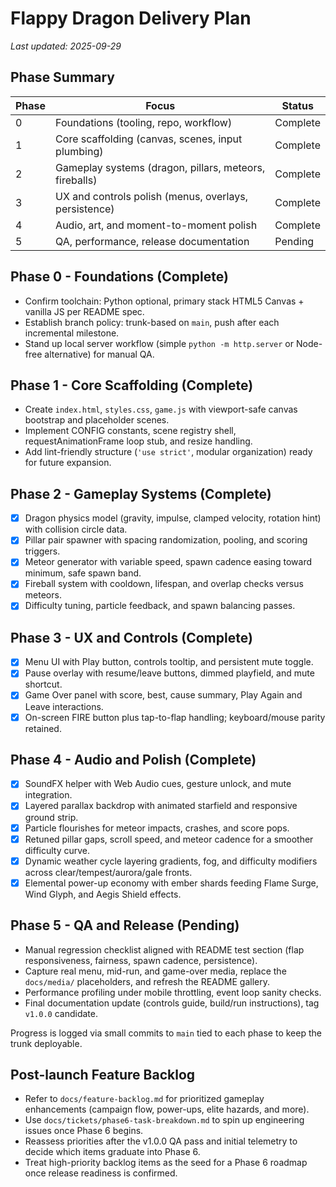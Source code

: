 # Flappy Dragon Delivery Plan

_Last updated: 2025-09-29_

## Phase Summary
| Phase | Focus | Status |
| ----- | ----- | ------ |
| 0 | Foundations (tooling, repo, workflow) | Complete |
| 1 | Core scaffolding (canvas, scenes, input plumbing) | Complete |
| 2 | Gameplay systems (dragon, pillars, meteors, fireballs) | Complete |
| 3 | UX and controls polish (menus, overlays, persistence) | Complete |
| 4 | Audio, art, and moment-to-moment polish | Complete |
| 5 | QA, performance, release documentation | Pending |

## Phase 0 - Foundations (Complete)
- Confirm toolchain: Python optional, primary stack HTML5 Canvas + vanilla JS per README spec.
- Establish branch policy: trunk-based on `main`, push after each incremental milestone.
- Stand up local server workflow (simple `python -m http.server` or Node-free alternative) for manual QA.

## Phase 1 - Core Scaffolding (Complete)
- Create `index.html`, `styles.css`, `game.js` with viewport-safe canvas bootstrap and placeholder scenes.
- Implement CONFIG constants, scene registry shell, requestAnimationFrame loop stub, and resize handling.
- Add lint-friendly structure (`'use strict'`, modular organization) ready for future expansion.

## Phase 2 - Gameplay Systems (Complete)
- [x] Dragon physics model (gravity, impulse, clamped velocity, rotation hint) with collision circle data.
- [x] Pillar pair spawner with spacing randomization, pooling, and scoring triggers.
- [x] Meteor generator with variable speed, spawn cadence easing toward minimum, safe spawn band.
- [x] Fireball system with cooldown, lifespan, and overlap checks versus meteors.
- [x] Difficulty tuning, particle feedback, and spawn balancing passes.

## Phase 3 - UX and Controls (Complete)
- [x] Menu UI with Play button, controls tooltip, and persistent mute toggle.
- [x] Pause overlay with resume/leave buttons, dimmed playfield, and mute shortcut.
- [x] Game Over panel with score, best, cause summary, Play Again and Leave interactions.
- [x] On-screen FIRE button plus tap-to-flap handling; keyboard/mouse parity retained.

## Phase 4 - Audio and Polish (Complete)
- [x] SoundFX helper with Web Audio cues, gesture unlock, and mute integration.
- [x] Layered parallax backdrop with animated starfield and responsive ground strip.
- [x] Particle flourishes for meteor impacts, crashes, and score pops.
- [x] Retuned pillar gaps, scroll speed, and meteor cadence for a smoother difficulty curve.
- [x] Dynamic weather cycle layering gradients, fog, and difficulty modifiers across clear/tempest/aurora/gale fronts.
- [x] Elemental power-up economy with ember shards feeding Flame Surge, Wind Glyph, and Aegis Shield effects.

## Phase 5 - QA and Release (Pending)
- Manual regression checklist aligned with README test section (flap responsiveness, fairness, spawn cadence, persistence).
- Capture real menu, mid-run, and game-over media, replace the `docs/media/` placeholders, and refresh the README gallery.
- Performance profiling under mobile throttling, event loop sanity checks.
- Final documentation update (controls guide, build/run instructions), tag `v1.0.0` candidate.

Progress is logged via small commits to `main` tied to each phase to keep the trunk deployable.

## Post-launch Feature Backlog
- Refer to `docs/feature-backlog.md` for prioritized gameplay enhancements (campaign flow, power-ups, elite hazards, and more).
- Use `docs/tickets/phase6-task-breakdown.md` to spin up engineering issues once Phase 6 begins.
- Reassess priorities after the v1.0.0 QA pass and initial telemetry to decide which items graduate into Phase 6.
- Treat high-priority backlog items as the seed for a Phase 6 roadmap once release readiness is confirmed.


